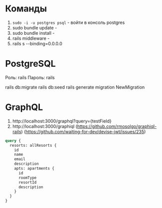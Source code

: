 # Команды
1. `sudo -i -u postgres psql` - войти в консоль postgres
2. sudo bundle update - 
3. sudo bundle install - 
4. rails middleware - 
5. rails s --binding=0.0.0.0

# PostgreSQL
Роль: rails
Пароль: rails

rails db:migrate
rails db:seed
rails generate migration NewMigration

# GraphQL
1. http://localhost:3000/graphql?query={testField}
2. http://localhost:3000/graphiql (https://github.com/rmosolgo/graphiql-rails) (https://github.com/waiting-for-dev/devise-jwt/issues/235)

```graphql
query {
  resorts: allResorts {
    id
    name
    email
    description
    apts: apartments {
      id
      roomType
      resortId
      description
    }
  }
}
```